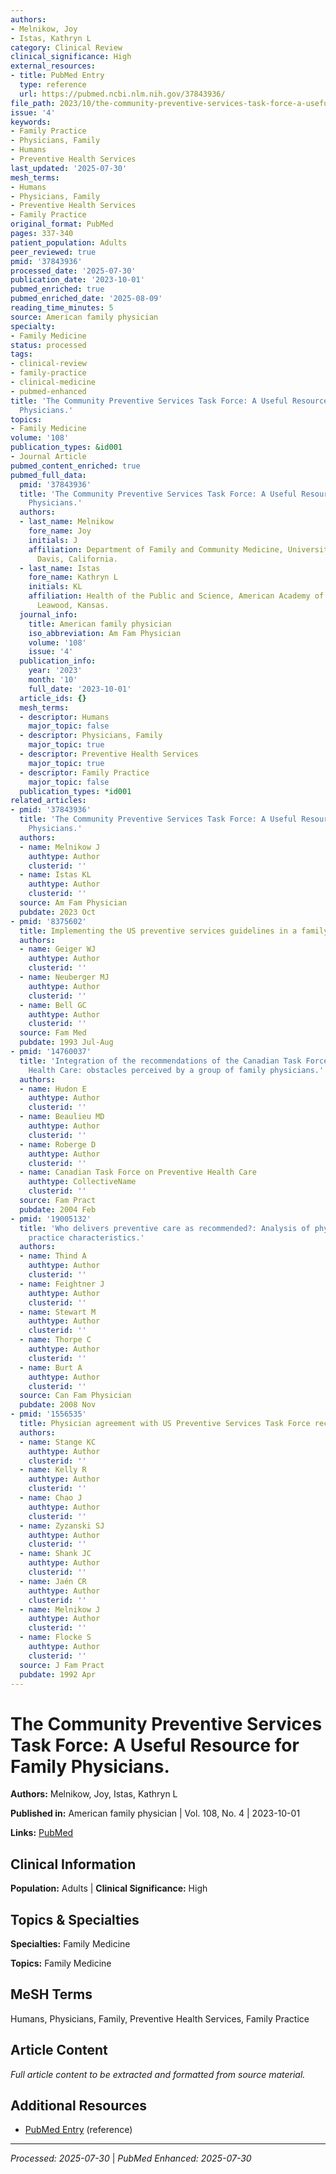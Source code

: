 ```yaml
---
authors:
- Melnikow, Joy
- Istas, Kathryn L
category: Clinical Review
clinical_significance: High
external_resources:
- title: PubMed Entry
  type: reference
  url: https://pubmed.ncbi.nlm.nih.gov/37843936/
file_path: 2023/10/the-community-preventive-services-task-force-a-useful-resour.md
issue: '4'
keywords:
- Family Practice
- Physicians, Family
- Humans
- Preventive Health Services
last_updated: '2025-07-30'
mesh_terms:
- Humans
- Physicians, Family
- Preventive Health Services
- Family Practice
original_format: PubMed
pages: 337-340
patient_population: Adults
peer_reviewed: true
pmid: '37843936'
processed_date: '2025-07-30'
publication_date: '2023-10-01'
pubmed_enriched: true
pubmed_enriched_date: '2025-08-09'
reading_time_minutes: 5
source: American family physician
specialty:
- Family Medicine
status: processed
tags:
- clinical-review
- family-practice
- clinical-medicine
- pubmed-enhanced
title: 'The Community Preventive Services Task Force: A Useful Resource for Family
  Physicians.'
topics:
- Family Medicine
volume: '108'
publication_types: &id001
- Journal Article
pubmed_content_enriched: true
pubmed_full_data:
  pmid: '37843936'
  title: 'The Community Preventive Services Task Force: A Useful Resource for Family
    Physicians.'
  authors:
  - last_name: Melnikow
    fore_name: Joy
    initials: J
    affiliation: Department of Family and Community Medicine, University of California,
      Davis, California.
  - last_name: Istas
    fore_name: Kathryn L
    initials: KL
    affiliation: Health of the Public and Science, American Academy of Family Physicians,
      Leawood, Kansas.
  journal_info:
    title: American family physician
    iso_abbreviation: Am Fam Physician
    volume: '108'
    issue: '4'
  publication_info:
    year: '2023'
    month: '10'
    full_date: '2023-10-01'
  article_ids: {}
  mesh_terms:
  - descriptor: Humans
    major_topic: false
  - descriptor: Physicians, Family
    major_topic: true
  - descriptor: Preventive Health Services
    major_topic: true
  - descriptor: Family Practice
    major_topic: false
  publication_types: *id001
related_articles:
- pmid: '37843936'
  title: 'The Community Preventive Services Task Force: A Useful Resource for Family
    Physicians.'
  authors:
  - name: Melnikow J
    authtype: Author
    clusterid: ''
  - name: Istas KL
    authtype: Author
    clusterid: ''
  source: Am Fam Physician
  pubdate: 2023 Oct
- pmid: '8375602'
  title: Implementing the US preventive services guidelines in a family practice residency.
  authors:
  - name: Geiger WJ
    authtype: Author
    clusterid: ''
  - name: Neuberger MJ
    authtype: Author
    clusterid: ''
  - name: Bell GC
    authtype: Author
    clusterid: ''
  source: Fam Med
  pubdate: 1993 Jul-Aug
- pmid: '14760037'
  title: 'Integration of the recommendations of the Canadian Task Force on Preventive
    Health Care: obstacles perceived by a group of family physicians.'
  authors:
  - name: Hudon E
    authtype: Author
    clusterid: ''
  - name: Beaulieu MD
    authtype: Author
    clusterid: ''
  - name: Roberge D
    authtype: Author
    clusterid: ''
  - name: Canadian Task Force on Preventive Health Care
    authtype: CollectiveName
    clusterid: ''
  source: Fam Pract
  pubdate: 2004 Feb
- pmid: '19005132'
  title: 'Who delivers preventive care as recommended?: Analysis of physician and
    practice characteristics.'
  authors:
  - name: Thind A
    authtype: Author
    clusterid: ''
  - name: Feightner J
    authtype: Author
    clusterid: ''
  - name: Stewart M
    authtype: Author
    clusterid: ''
  - name: Thorpe C
    authtype: Author
    clusterid: ''
  - name: Burt A
    authtype: Author
    clusterid: ''
  source: Can Fam Physician
  pubdate: 2008 Nov
- pmid: '1556535'
  title: Physician agreement with US Preventive Services Task Force recommendations.
  authors:
  - name: Stange KC
    authtype: Author
    clusterid: ''
  - name: Kelly R
    authtype: Author
    clusterid: ''
  - name: Chao J
    authtype: Author
    clusterid: ''
  - name: Zyzanski SJ
    authtype: Author
    clusterid: ''
  - name: Shank JC
    authtype: Author
    clusterid: ''
  - name: Jaén CR
    authtype: Author
    clusterid: ''
  - name: Melnikow J
    authtype: Author
    clusterid: ''
  - name: Flocke S
    authtype: Author
    clusterid: ''
  source: J Fam Pract
  pubdate: 1992 Apr
---
```


# The Community Preventive Services Task Force: A Useful Resource for Family Physicians.

**Authors:** Melnikow, Joy, Istas, Kathryn L

**Published in:** American family physician | Vol. 108, No. 4 | 2023-10-01

**Links:** [PubMed](https://pubmed.ncbi.nlm.nih.gov/37843936/)

## Clinical Information

**Population:** Adults | **Clinical Significance:** High

## Topics & Specialties

**Specialties:** Family Medicine

**Topics:** Family Medicine

## MeSH Terms

Humans, Physicians, Family, Preventive Health Services, Family Practice

## Article Content

*Full article content to be extracted and formatted from source material.*

## Additional Resources

- [PubMed Entry](https://pubmed.ncbi.nlm.nih.gov/37843936/) (reference)

---

*Processed: 2025-07-30* | *PubMed Enhanced: 2025-07-30*
